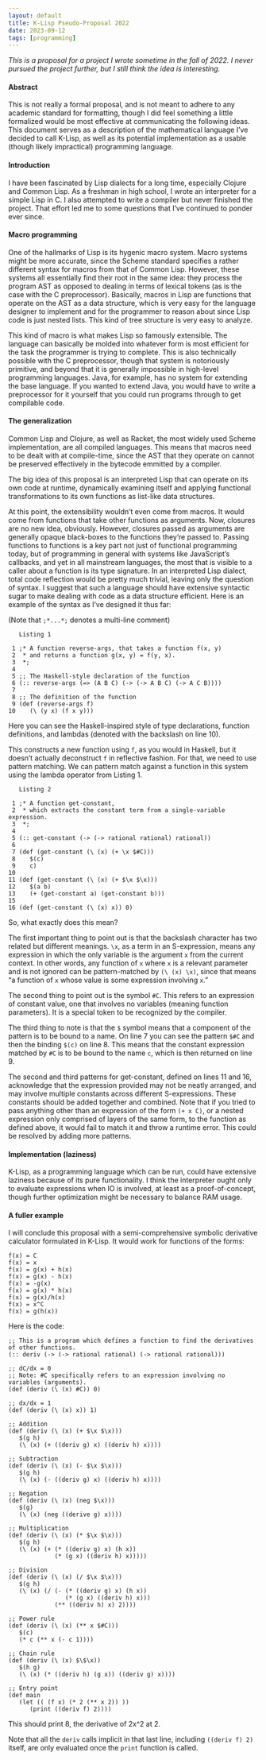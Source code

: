 ```yaml
---
layout: default
title: K-Lisp Pseudo-Proposal 2022
date: 2023-09-12
tags: [programming]
---
```


_This is a proposal for a project I wrote sometime in the fall of 2022. I never pursued the project further, but I still think the idea is interesting._

#### Abstract

This is not really a formal proposal, and is not meant to adhere to any academic
standard for formatting, though I did feel something a little formalized would be
most effective at communicating the following ideas. This document serves as a
description of the mathematical language I’ve decided to call K-Lisp, as well as
its potential implementation as a usable (though likely impractical) programming
language.

#### Introduction

I have been fascinated by Lisp dialects for a long time, especially Clojure and
Common Lisp. As a freshman in high school, I wrote an interpreter for a simple
Lisp in C. I also attempted to write a compiler but never finished the project.
That effort led me to some questions that I’ve continued to ponder ever since.

#### Macro programming

One of the hallmarks of Lisp is its hygenic macro system. Macro systems might
be more accurate, since the Scheme standard specifies a rather different syntax
for macros from that of Common Lisp. However, these systems all essentially
find their root in the same idea: they process the program AST as opposed to
dealing in terms of lexical tokens (as is the case with the C preprocessor).
Basically, macros in Lisp are functions that operate on the AST as a data
structure, which is very easy for the language designer to implement and for the
programmer to reason about since Lisp code is just nested lists. This kind of
tree structure is very easy to analyze.

This kind of macro is what makes Lisp so famously extensible. The language
can basically be molded into whatever form is most efficient for the task the
programmer is trying to complete. This is also technically possible with the C
preprocessor, though that system is notoriously primitive, and beyond that it is
generally impossible in high-level programming languages. Java, for example, has
no system for extending the base language. If you wanted to extend Java, you
would have to write a preprocessor for it yourself that you could run programs
through to get compilable code.

#### The generalization

Common Lisp and Clojure, as well as Racket, the most widely used Scheme
implementation, are all compiled languages. This means that macros need to
be dealt with at compile-time, since the AST that they operate on cannot be
preserved effectively in the bytecode emmitted by a compiler.

The big idea of this proposal is an interpreted Lisp that can operate on its
own code at runtime, dynamically examining itself and applying functional
transformations to its own functions as list-like data structures.

At this point, the extensibility wouldn’t even come from macros. It would come
from functions that take other functions as arguments. Now, closures are no new
idea, obviously. However, closures passed as arguments are generally opaque
black-boxes to the functions they’re passed to. Passing functions to functions is a
key part not just of functional programming today, but of programming in general
with systems like JavaScript’s callbacks, and yet in all mainstream languages,
the most that is visible to a caller about a function is its type signature.
In an interpreted Lisp dialect, total code reflection would be pretty much trivial,
leaving only the question of syntax. I suggest that such a language should have
extensive syntactic sugar to make dealing with code as a data structure efficient.
Here is an example of the syntax as I’ve designed it thus far:

(Note that `;*...*;` denotes a multi-line comment)

```
   Listing 1

 1 ;* A function reverse-args, that takes a function f(x, y)
 2  * and returns a function g(x, y) = f(y, x).
 3  *;
 4
 5 ;; The Haskell-style declaration of the function
 6 (:: reverse-args (=> (A B C) (-> (-> A B C) (-> A C B))))
 7
 8 ;; The definition of the function
 9 (def (reverse-args f)
10    (\ (y x) (f x y)))
```

Here you can see the Haskell-inspired style of type declarations, function definitions,
and lambdas (denoted with the backslash on line 10).

This constructs a new function using `f`, as you would in Haskell, but it doesn’t
actually deconstruct `f` in reflective fashion. For that, we need to use pattern
matching. We can pattern match against a function in this system using the
lambda operator from Listing 1.

```
   Listing 2

 1 ;* A function get-constant,
 2  * which extracts the constant term from a single-variable expression.
 3  *;
 4
 5 (:: get-constant (-> (-> rational rational) rational))
 6
 7 (def (get-constant (\ (x) (+ \x $#C)))
 8    $(c)
 9    c)
10
11 (def (get-constant (\ (x) (+ $\x $\x)))
12    $(a b)
13    (+ (get-constant a) (get-constant b)))
15
16 (def (get-constant (\ (x) x)) 0)
```

So, what exactly does this mean?

The first important thing to point out is that the backslash character has two
related but different meanings. `\x`, as a term in an S-expression, means any
expression in which the only variable is the argument `x` from the current context.
In other words, any function of `x` where `x` is a relevant parameter and is not
ignored can be pattern-matched by `(\ (x) \x)`, since that means “a function
of `x` whose value is some expression involving `x`.”

The second thing to point out is the symbol `#C`. This refers to an expression of
constant value, one that involves no variables (meaning function parameters). It
is a special token to be recognized by the compiler.

The third thing to note is that the `$` symbol means that a component of the
pattern is to be bound to a name. On line 7 you can see the pattern `$#C` and then
the binding `$(c)` on line 8. This means that the constant expression matched
by `#C` is to be bound to the name `c`, which is then returned on line 9.

The second and third patterns for get-constant, defined on lines 11 and 16, acknowledge that the expression provided may not be neatly arranged, and may
involve multiple constants across different S-expressions. These constants should
be added together and combined.
Note that if you tried to pass anything other than an expression of the form `(+ x C)`, or a nested expression only comprised of layers of the same form, to the
function as defined above, it would fail to match it and throw a runtime error.
This could be resolved by adding more patterns.

#### Implementation (laziness)

K-Lisp, as a programming language which can be run, could have extensive
laziness because of its pure functionality. I think the interpreter ought only to
evaluate expressions when IO is involved, at least as a proof-of-concept, though
further optimization might be necessary to balance RAM usage.

#### A fuller example

I will conclude this proposal with a semi-comprehensive symbolic derivative
calculator formulated in K-Lisp. It would work for functions of the forms:

```
f(x) = C
f(x) = x
f(x) = g(x) + h(x)
f(x) = g(x) - h(x)
f(x) = -g(x)
f(x) = g(x) * h(x)
f(x) = g(x)/h(x)
f(x) = x^C
f(x) = g(h(x))
```

Here is the code:

```
;; This is a program which defines a function to find the derivatives of other functions.
(:: deriv (-> (-> rational rational) (-> rational rational)))

;; dC/dx = 0
;; Note: #C specifically refers to an expression involving no variables (arguments).
(def (deriv (\ (x) #C)) 0)

;; dx/dx = 1
(def (deriv (\ (x) x)) 1)

;; Addition
(def (deriv (\ (x) (+ $\x $\x)))
   $(g h)
   (\ (x) (+ ((deriv g) x) ((deriv h) x))))

;; Subtraction
(def (deriv (\ (x) (- $\x $\x)))
   $(g h)
   (\ (x) (- ((deriv g) x) ((deriv h) x))))

;; Negation
(def (deriv (\ (x) (neg $\x)))
   $(g)
   (\ (x) (neg ((derive g) x))))

;; Multiplication
(def (deriv (\ (x) (* $\x $\x)))
   $(g h)
   (\ (x) (+ (* ((deriv g) x) (h x))
             (* (g x) ((deriv h) x)))))

;; Division
(def (deriv (\ (x) (/ $\x $\x)))
   $(g h)
   (\ (x) (/ (- (* ((deriv g) x) (h x))
                (* (g x) ((deriv h) x)))
             (** ((deriv h) x) 2))))

;; Power rule
(def (deriv (\ (x) (** x $#C)))
   $(c)
   (* c (** x (- c 1))))

;; Chain rule
(def (deriv (\ (x) $\$\x))
   $(h g)
   (\ (x) (* ((deriv h) (g x)) ((deriv g) x))))

;; Entry point
(def main
   (let (( (f x) (* 2 (** x 2)) ))
      (print ((deriv f) 2))))
```
This should print 8, the derivative of 2x^2 at 2.

Note that all the `deriv` calls implicit in that last line, including `((deriv f) 2)` itself, are only evaluated once the `print` function is called.

